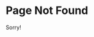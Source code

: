 <script>
if (location.pathname.endsWith("/")) location.replace(location.pathname.slice(0,-1) + ".html");
</script>

# Page Not Found

Sorry!
